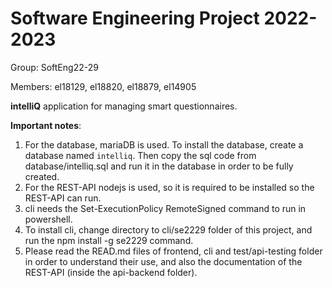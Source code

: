 # Software Engineering Project 2022-2023

Group: SoftEng22-29

Members: el18129, el18820, el18879, el14905
  
**intelliQ** application for managing smart questionnaires.

**Important notes**:
1) For the database, mariaDB is used. To install the database, create a database named `intelliq`. Then copy the sql code from database/intelliq.sql and run it in the database in order to be fully created.
2) For the REST-API nodejs is used, so it is required to be installed so the REST-API can run.
3) cli needs the Set-ExecutionPolicy RemoteSigned command to run in powershell.
4) To install cli, change directory to cli/se2229 folder of this project, and run the npm install -g se2229 command.
5) Please read the READ.md files of frontend, cli and test/api-testing folder in order to understand their use, and also the documentation of the REST-API (inside the api-backend folder).
